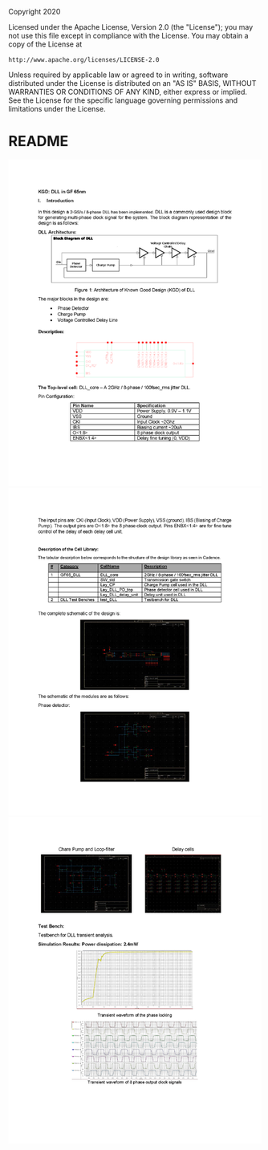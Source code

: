 Copyright 2020

Licensed under the Apache License, Version 2.0 (the "License");
you may not use this file except in compliance with the License.
You may obtain a copy of the License at

    http://www.apache.org/licenses/LICENSE-2.0

Unless required by applicable law or agreed to in writing, software
distributed under the License is distributed on an "AS IS" BASIS,
WITHOUT WARRANTIES OR CONDITIONS OF ANY KIND, either express or implied.
See the License for the specific language governing permissions and
limitations under the License.

# README
<img src="Document/images/DLL_KGD_Page_1.png">
<img src="Document/images/DLL_KGD_Page_2.png">
<img src="Document/images/DLL_KGD_Page_3.png">
